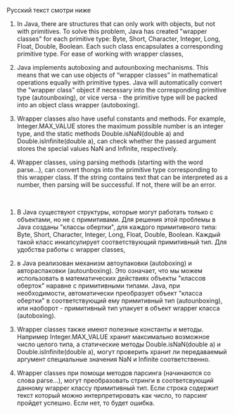 Русский текст смотри ниже


1. In Java, there are structures that can only work with objects, but not with primitives.
To solve this problem, Java has created "wrapper classes" for each primitive type:
Byte, Short, Character, Integer, Long, Float, Double, Boolean.
Each such class encapsulates a corresponding primitive type. For ease of working with wrapper classes,

2. Java implements autoboxing and autounboxing mechanisms.
This means that we can use objects of “wrapper classes” in mathematical operations equally
with primitive types. Java will automatically convert the "wrapper class" object if necessary
into the corresponding primitive type (autounboxing), or vice versa - the primitive type will be packed into an object
class wrapper (autoboxing).

2. Wrapper classes also have useful constants and methods. For example, Integer.MAX_VALUE stores the maximum possible
number is an integer type, and the static methods Double.isNaN(double a) and Double.isInfinite(double a),
can check whether the passed argument stores the special values NaN and Infinite, respectively.

3. Wrapper classes, using parsing methods (starting with the word parse...), can convert thongs
into the primitive type corresponding to this wrapper class. If the string contains text that can be interpreted
as a number, then parsing will be successful. If not, there will be an error.

<br/>

1. В Java существуют структуры, которые могут работать только с объектами, но не с примитивами. 
Для решения этой проблемы в Java созданы "классы обертки", для каждого примитивного типа: 
Byte, Short, Character, Integer, Long, Float, Double, Boolean. 
Каждый такой класс инкапсулирует соответствующий примитивный тип. Для удобства работы с wrapper classes, 

2. в Java реализован механизм автоупаковки (autoboxing) и автораспаковки (autounboxing). 
Это означает, что мы можем использовать в математических действиях объекты "классов оберток" наравне 
с примитивными типами. Java, при необходимости, автоматически преобразует объект "класса обертки" 
в соответствующий ему примитивный тип (autounboxing), или наоборот - примитивный тип упакует в объект 
wrapper класса (autoboxing).

2. Wrapper classes также имеют полезные константы и методы. Например Integer.MAX_VALUE хранит максимально возможное 
число целого типа, а статические методы Double.isNaN(double a) и Double.isInfinite(double a), 
могут проверить хранит ли передаваемый аргумент специальные значения NaN и Infinite соответственно.

3. Wrapper classes при помощи методов парсинга (начинаются со слова parse...), могут преобразовать стринги 
в соответсвующий данному wrapper классу примитивный тип. Если строка содержит текст который можно интерпретировать 
как число, то парсинг пройдет успешно. Если нет, то будет ошибка.